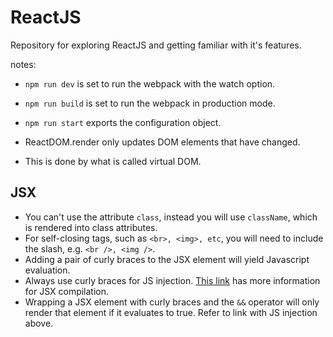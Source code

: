 # ReactJSRepository for exploring ReactJS and getting familiar with it's features.notes:- ```npm run dev``` is set to run the webpack with the watch option.- ```npm run build``` is set to run the webpack in production mode.- ```npm run start``` exports the configuration object.- ReactDOM.render only updates DOM elements that have changed.- This is done by what is called virtual DOM.## JSX- You can't use the attribute `class`, instead you will use `className`, which is rendered into class attributes.- For self-closing tags, such as `<br>, <img>, etc`, you will need to include the slash, e.g. `<br />, <img />`.- Adding a pair of curly braces to the JSX element will yield Javascript evaluation.- Always use curly braces for JS injection. [This link](https://facebook.github.io/react/docs/jsx-in-depth.html) has more information for JSX compilation.- Wrapping a JSX element with curly braces and the `&&` operator will only render that element if it evaluates to true. Refer to link with JS injection above.